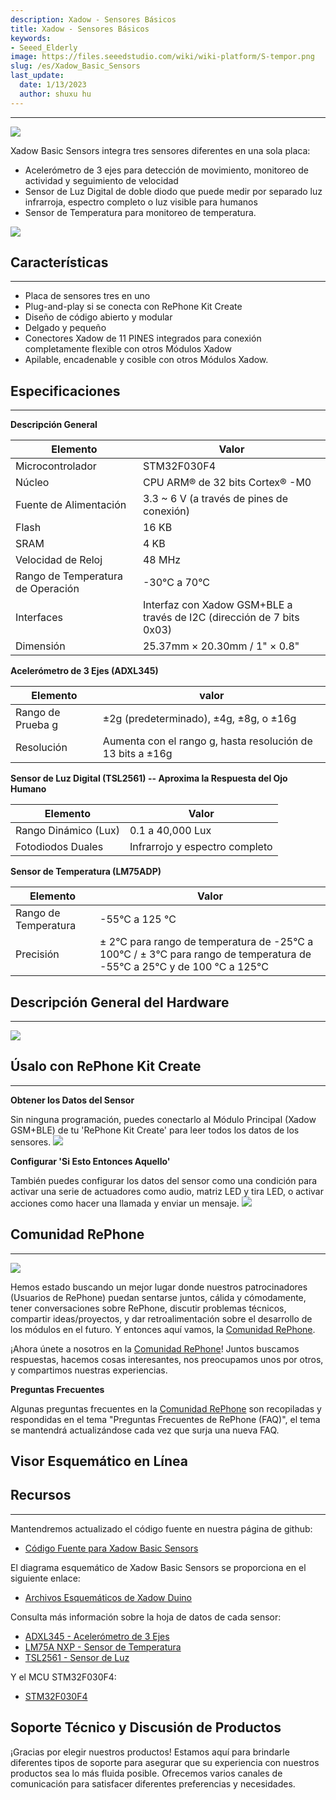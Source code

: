 ```yaml
---
description: Xadow - Sensores Básicos
title: Xadow - Sensores Básicos
keywords:
- Seeed_Elderly
image: https://files.seeedstudio.com/wiki/wiki-platform/S-tempor.png
slug: /es/Xadow_Basic_Sensors
last_update:
  date: 1/13/2023
  author: shuxu hu
---
```


---
![](https://files.seeedstudio.com/wiki/Xadow_Basic_Sensors/images/Xadow_Basic_Sensors.JPG)

Xadow Basic Sensors integra tres sensores diferentes en una sola placa:
- Acelerómetro de 3 ejes para detección de movimiento, monitoreo de actividad y seguimiento de velocidad
- Sensor de Luz Digital de doble diodo que puede medir por separado luz infrarroja, espectro completo o luz visible para humanos
- Sensor de Temperatura para monitoreo de temperatura.

[![](https://files.seeedstudio.com/wiki/Xadow_Basic_Sensors/images/300px-Get_One_Now_Banner.png)](https://www.seeedstudio.com/Xadow-Basic-Sensors-p-2555.html)

## Características
---
- Placa de sensores tres en uno
- Plug-and-play si se conecta con RePhone Kit Create
- Diseño de código abierto y modular
- Delgado y pequeño
- Conectores Xadow de 11 PINES integrados para conexión completamente flexible con otros Módulos Xadow
- Apilable, encadenable y cosible con otros Módulos Xadow.

## Especificaciones
---
**Descripción General**

|Elemento|Valor|
|---|---|
|Microcontrolador	|STM32F030F4
|Núcleo|	CPU ARM® de 32 bits Cortex® -M0
|Fuente de Alimentación|	3.3 ~ 6 V (a través de pines de conexión)
|Flash	|16 KB
|SRAM|	4 KB
|Velocidad de Reloj|	48 MHz
|Rango de Temperatura de Operación	|-30°C a 70°C
|Interfaces|	Interfaz con Xadow GSM+BLE a través de I2C (dirección de 7 bits 0x03)
|Dimensión	|25.37mm × 20.30mm / 1" × 0.8"

**Acelerómetro de 3 Ejes (ADXL345)**

|Elemento|valor|
|---|---|
|Rango de Prueba g|	±2g (predeterminado), ±4g, ±8g, o ±16g
|Resolución|	Aumenta con el rango g, hasta resolución de 13 bits a ±16g

**Sensor de Luz Digital (TSL2561) -- Aproxima la Respuesta del Ojo Humano**

|Elemento|Valor|
|---|---|
|Rango Dinámico (Lux)|	0.1 a 40,000 Lux
|Fotodiodos Duales	|Infrarrojo y espectro completo

**Sensor de Temperatura (LM75ADP)**

|Elemento|Valor|
|---|---|
|Rango de Temperatura|	-55°C a 125 °C
|Precisión	|± 2°C para rango de temperatura de -25°C a 100°C / ± 3°C para rango de temperatura de -55°C a 25°C y de 100 °C a 125°C|

## Descripción General del Hardware
---
![](https://files.seeedstudio.com/wiki/Xadow_Basic_Sensors/images/Xadow_Basic_Sensors.png)

## Úsalo con RePhone Kit Create
---
**Obtener los Datos del Sensor**

Sin ninguna programación, puedes conectarlo al Módulo Principal (Xadow GSM+BLE) de tu 'RePhone Kit Create' para leer todos los datos de los sensores.
![](https://files.seeedstudio.com/wiki/Xadow_Basic_Sensors/images/Xadow_Basic_Sensors_Sensor_Value.png)

**Configurar 'Si Esto Entonces Aquello'**

También puedes configurar los datos del sensor como una condición para activar una serie de actuadores como audio, matriz LED y tira LED, o activar acciones como hacer una llamada y enviar un mensaje.
![](https://files.seeedstudio.com/wiki/Xadow_Basic_Sensors/images/Xadow_Basic_Sensors_Set_Sensor_Condition.png)

## Comunidad RePhone
---
[![](https://files.seeedstudio.com/wiki/Xadow_Basic_Sensors/images/300px-RePhone_Community-2.png)](https://community.seeedstudio.com/discover.html?t=RePhone)

Hemos estado buscando un mejor lugar donde nuestros patrocinadores (Usuarios de RePhone) puedan sentarse juntos, cálida y cómodamente, tener conversaciones sobre RePhone, discutir problemas técnicos, compartir ideas/proyectos, y dar retroalimentación sobre el desarrollo de los módulos en el futuro. Y entonces aquí vamos, la [Comunidad RePhone](https://community.seeedstudio.com/discover.html?t=RePhone).

¡Ahora únete a nosotros en la [Comunidad RePhone](https://community.seeedstudio.com/discover.html?t=RePhone)! Juntos buscamos respuestas, hacemos cosas interesantes, nos preocupamos unos por otros, y compartimos nuestras experiencias.

**Preguntas Frecuentes**

Algunas preguntas frecuentes en la [Comunidad RePhone](https://community.seeedstudio.com/discover.html?t=RePhone) son recopiladas y respondidas en el tema "Preguntas Frecuentes de RePhone (FAQ)", el tema se mantendrá actualizándose cada vez que surja una nueva FAQ.

## Visor Esquemático en Línea

<div className="altium-ecad-viewer" data-project-src="https://files.seeedstudio.com/wiki/Xadow_Basic_Sensors/resources/202000745_PCBA%3BXadow%20Basic%20Sensors%20v1.0_schemic%20file.zip" style={{borderRadius: '0px 0px 4px 4px', height: 500, borderStyle: 'solid', borderWidth: 1, borderColor: 'rgb(241, 241, 241)', overflow: 'hidden', maxWidth: 1280, maxHeight: 700, boxSizing: 'border-box'}}>
</div>


## Recursos
---
Mantendremos actualizado el código fuente en nuestra página de github:
- [Código Fuente para Xadow Basic Sensors](https://github.com/WayenWeng/Xadow_Basic_Sensors/)

El diagrama esquemático de Xadow Basic Sensors se proporciona en el siguiente enlace:
- [Archivos Esquemáticos de Xadow Duino](https://files.seeedstudio.com/wiki/Xadow_Basic_Sensors/resources/202000745_PCBA%3BXadow%20Basic%20Sensors%20v1.0_schemic%20file.zip)

Consulta más información sobre la hoja de datos de cada sensor:
- [ADXL345 - Acelerómetro de 3 Ejes](https://files.seeedstudio.com/wiki/Xadow_Basic_Sensors/res/ADXL345-3_Axis_Acceserometer.pdf)
- [LM75A NXP - Sensor de Temperatura](https://files.seeedstudio.com/wiki/Xadow_Basic_Sensors/res/LM75A_NXP-Temperature_Sensor_.pdf)
- [TSL2561 - Sensor de Luz](https://files.seeedstudio.com/wiki/Xadow_Basic_Sensors/res/TSL2561-Light_Sensor_.pdf)

Y el MCU STM32F030F4:
- [STM32F030F4](https://files.seeedstudio.com/wiki/Xadow_Basic_Sensors/res/STM32F030F4.pdf)

## Soporte Técnico y Discusión de Productos

¡Gracias por elegir nuestros productos! Estamos aquí para brindarle diferentes tipos de soporte para asegurar que su experiencia con nuestros productos sea lo más fluida posible. Ofrecemos varios canales de comunicación para satisfacer diferentes preferencias y necesidades.

<div class="button_tech_support_container">
<a href="https://forum.seeedstudio.com/" class="button_forum"></a> 
<a href="https://www.seeedstudio.com/contacts" class="button_email"></a>
</div>

<div class="button_tech_support_container">
<a href="https://discord.gg/eWkprNDMU7" class="button_discord"></a> 
<a href="https://github.com/Seeed-Studio/wiki-documents/discussions/69" class="button_discussion"></a>
</div>

